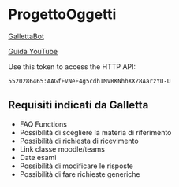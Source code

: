 # ProgettoOggetti

[GallettaBot](https://t.me/GallettaBot)

[Guida YouTube](https://www.youtube.com/watch?v=rDU3RGlm37k)

Use this token to access the HTTP API:
``` 
5520286465:AAGfEVNeE4g5cdhIMVBKNhhXXZ8AarzYU-U
```

## Requisiti indicati da Galletta

- FAQ Functions
- Possibilità di scegliere la materia di riferimento
- Possibilità di richiesta di ricevimento
- Link classe moodle/teams
- Date esami
- Possibilità di modificare le risposte
- Possibilità di fare richieste generiche
